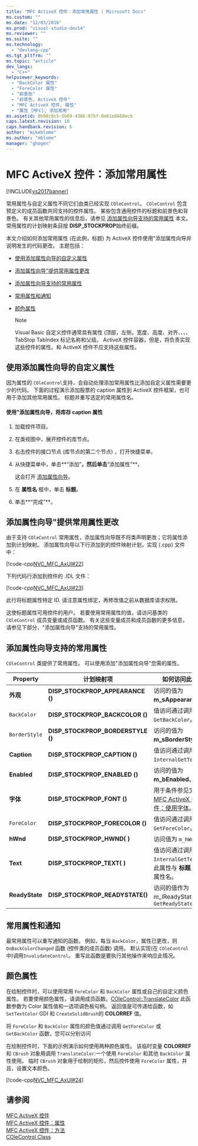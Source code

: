 ```yaml
---
title: "MFC ActiveX 控件：添加常用属性 | Microsoft Docs"
ms.custom: ""
ms.date: "12/03/2016"
ms.prod: "visual-studio-dev14"
ms.reviewer: ""
ms.suite: ""
ms.technology: 
  - "devlang-cpp"
ms.tgt_pltfrm: ""
ms.topic: "article"
dev_langs: 
  - "C++"
helpviewer_keywords: 
  - "BackColor 属性"
  - "ForeColor 属性"
  - "前景色"
  - "前景色, ActiveX 控件"
  - "MFC ActiveX 控件, 属性"
  - "属性 [MFC], 添加常用"
ms.assetid: 8b98c8c5-5b69-4366-87bf-0e61e6668ecb
caps.latest.revision: 10
caps.handback.revision: 6
author: "mikeblome"
ms.author: "mblome"
manager: "ghogen"
---
```

# MFC ActiveX 控件：添加常用属性
[!INCLUDE[vs2017banner](../assembler/inline/includes/vs2017banner.md)]

常用属性与自定义属性不同它们由类已经实现 `COleControl`。  `COleControl` 包含预定义的成员函数共同支持的控件属性。  某些包含通用控件的标题和前景色和背景色。  有关其他常用属性的信息后，请参见 [添加属性向导支持的常用属性](#_core_stock_properties_supported_by_classwizard) 本文。  常用属性的计划映射条目按 **DISP\_STOCKPROP**始终前缀。  
  
 本文介绍如何添加常用属性 \(在此例，标题\) 为 ActiveX 控件使用"添加属性向导并说明发生的代码更改。  主题包括：  
  
-   [使用添加属性向导的自定义属性](#_core_using_classwizard_to_add_a_stock_property)  
  
-   [添加属性向导"提供常用属性更改](#_core_classwizard_changes_for_stock_properties)  
  
-   [添加属性向导支持的常用属性](#_core_stock_properties_supported_by_classwizard)  
  
-   [常用属性和通知](#_core_stock_properties_and_notification)  
  
-   [颜色属性](#_core_color_properties)  
  
    > [!NOTE]
    >  Visual Basic 自定义控件通常具有属性 \(顶部，左侧，宽度、高度、对齐、、、、TabStop TabIndex 标记名称和父级。  ActiveX 控件容器，但是，将负责实现这些控件的属性。和 ActiveX 控件不应支持这些属性。  
  
##  <a name="_core_using_classwizard_to_add_a_stock_property"></a> 使用添加属性向导的自定义属性  
 因为属性的 `COleControl`支持，会自动处理添加常用属性比添加自定义属性需要更少的代码。  下面的过程演示添加股票的 caption 属性到 ActiveX 控件框架，也可用于添加其他常用属性。  标题并重写选定的常用属性名。  
  
#### 使用"添加属性向导，将库存 caption 属性  
  
1.  加载控件项目。  
  
2.  在类视图中，展开控件的库节点。  
  
3.  右击控件的接口节点 \(库节点的第二个节点\) ，打开快捷菜单。  
  
4.  从快捷菜单中，单击**“添加”**，然后单击**“添加属性”**。  
  
     这会打开 [添加属性向导](../ide/names-add-property-wizard.md)。  
  
5.  在 **属性名** 框中，单击 **标题**。  
  
6.  单击**“完成”**。  
  
##  <a name="_core_classwizard_changes_for_stock_properties"></a> 添加属性向导"提供常用属性更改  
 由于支持 `COleControl` 常用属性，添加属性向导既不将类声明更改；它将属性添加到计划映射。  添加属性向导以下行添加到的控件映射计划，实现 \(.cpp\) 文件中：  
  
 [!code-cpp[NVC_MFC_AxUI#22](../mfc/codesnippet/CPP/mfc-activex-controls-adding-stock-properties_1.cpp)]  
  
 下列代码行添加到控件的 .IDL 文件：  
  
 [!code-cpp[NVC_MFC_AxUI#23](../mfc/codesnippet/CPP/mfc-activex-controls-adding-stock-properties_2.idl)]  
  
 此行将标题属性特定 ID.  请注意属性绑定，再修改值之前从数据库请求权限。  
  
 这使标题属性可用控件的用户。  若要使用常用属性的值，请访问基类的 `COleControl` 成员变量或成员函数。  有关这些变量成员和成员函数的更多信息，请参见下部分，"添加属性向导"支持的常用属性。  
  
##  <a name="_core_stock_properties_supported_by_classwizard"></a> 添加属性向导支持的常用属性  
 `COleControl` 类提供了常用属性。  可以使用添加"添加属性向导"您需的属性。  
  
|Property|计划映射项|如何访问此值|  
|--------------|-----------|------------|  
|**外观**|**DISP\_STOCKPROP\_APPEARANCE \(\)**|访问的值为 **m\_sAppearance**。|  
|`BackColor`|**DISP\_STOCKPROP\_BACKCOLOR \(\)**|值访问通过调用 `GetBackColor`。|  
|`BorderStyle`|**DISP\_STOCKPROP\_BORDERSTYLE \(\)**|访问的值为 **m\_sBorderStyle**。|  
|**Caption**|**DISP\_STOCKPROP\_CAPTION \(\)**|值访问通过调用 `InternalGetText`。|  
|**Enabled**|**DISP\_STOCKPROP\_ENABLED \(\)**|访问的值为 **m\_bEnabled**。|  
|**字体**|**DISP\_STOCKPROP\_FONT \(\)**|用于条件参见文章 [MFC ActiveX 控件：使用字体](../mfc/mfc-activex-controls-using-fonts.md)。|  
|`ForeColor`|**DISP\_STOCKPROP\_FORECOLOR \(\)**|值访问通过调用 `GetForeColor`。|  
|**hWnd**|**DISP\_STOCKPROP\_HWND\( \)**|访问值为 `m_hWnd`。|  
|**Text**|**DISP\_STOCKPROP\_TEXT\( \)**|值访问通过调用 `InternalGetText`。  此属性与 **标题**，除属性名。|  
|**ReadyState**|**DISP\_STOCKPROP\_READYSTATE\(\)**|访问的值作为 m\_lReadyState 或 `GetReadyState`|  
  
##  <a name="_core_stock_properties_and_notification"></a> 常用属性和通知  
 最常用属性可以重写通知的函数。  例如，每当 `BackColor`，属性已更改，则 `OnBackColorChanged` 函数 \(控件类的成员函数\) 调用。  默认实现\(在 `COleControl` 中\)调用`InvalidateControl`。  重写此函数是要执行其他操作来响应此情况。  
  
##  <a name="_core_color_properties"></a> 颜色属性  
 在绘制控件时，可以使用常用 `ForeColor` 和 `BackColor` 属性或自己的自定义颜色属性。  若要使用颜色属性，请调用成员函数。[COleControl::TranslateColor](../Topic/COleControl::TranslateColor.md) 此函数参数为 Color 属性值和一选项调色板句柄。  返回值是可传递给函数，如 `SetTextColor` GDI 和 `CreateSolidBrush`的 **COLORREF** 值。  
  
 将 `ForeColor` 和 `BackColor` 属性的颜色值通过调用 `GetForeColor` 或 `GetBackColor` 函数，您可以分别访问  
  
 在绘制控件时，下面的示例演示如何使用两种颜色属性。  该临时变量 **COLORREF** 和 `CBrush` 对象用调用 `TranslateColor`:一个使用 `ForeColor` 和其他 `BackColor` 属性使用。  临时 `CBrush` 对象用于绘制的矩形，然后控件使用 `ForeColor` 属性，并且，设置文本颜色。  
  
 [!code-cpp[NVC_MFC_AxUI#24](../mfc/codesnippet/CPP/mfc-activex-controls-adding-stock-properties_3.cpp)]  
  
## 请参阅  
 [MFC ActiveX 控件](../mfc/mfc-activex-controls.md)   
 [MFC ActiveX 控件：属性](../mfc/mfc-activex-controls-properties.md)   
 [MFC ActiveX 控件：方法](../mfc/mfc-activex-controls-methods.md)   
 [COleControl Class](../mfc/reference/colecontrol-class.md)
